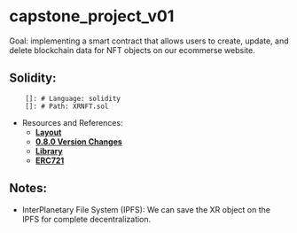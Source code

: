 # capstone_project_v01

Goal: implementing a smart contract that allows users to create, update, and delete blockchain data for NFT objects on our ecommerse website.
## Solidity:
        []: # Language: solidity
        []: # Path: XRNFT.sol
 - Resources and References:
   - [**Layout**](https://docs.soliditylang.org/en/develop/layout-of-source-files.html)
   - [**0.8.0 Version Changes**](https://docs.soliditylang.org/en/develop/080-breaking-changes.html)
   - [**Library**](https://github.com/OpenZeppelin/openzeppelin-contracts)
   - [**ERC721**](https://docs.openzeppelin.com/contracts/4.x/erc721)

## Notes:
 - InterPlanetary File System (IPFS): We can save the XR object on the IPFS for complete decentralization.
